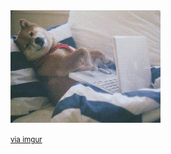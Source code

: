 <img src="OOpRj.gif" width="240" height="180">

<small><a href="https://imgur.com/gallery/OOpRj">via imgur</a></small>